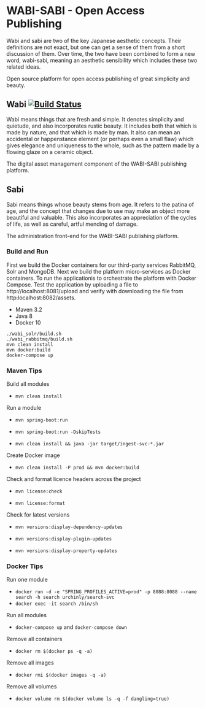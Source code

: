 # WABI-SABI - Open Access Publishing

Wabi and sabi are two of the key Japanese aesthetic concepts. Their definitions are not exact, but one can get a sense of them from a short discussion of them. Over time, the two have been combined to form a new word, wabi-sabi, meaning an aesthetic sensibility which includes these two related ideas. 

Open source platform for open access publishing of great simplicity and beauty.

## Wabi [![Build Status](https://travis-ci.org/urchinly/wabi.svg?branch=master)](https://travis-ci.org/urchinly/wabi)

Wabi means things that are fresh and simple. It denotes simplicity and quietude, and also incorporates rustic beauty. It includes both that which is made by nature, and that which is made by man. It also can mean an accidental or happenstance element (or perhaps even a small flaw) which gives elegance and uniqueness to the whole, such as the pattern made by a flowing glaze on a ceramic object.

The digital asset management component of the WABI-SABI publishing platform.

## Sabi

Sabi means things whose beauty stems from age. It refers to the patina of age, and the concept that changes due to use may make an object more beautiful and valuable. This also incorporates an appreciation of the cycles of life, as well as careful, artful mending of damage.

The administration front-end for the WABI-SABI publishing platform.

### Build and Run

First we build the Docker containers for our third-party services RabbitMQ, Solr and MongoDB. Next we build the platform micro-services as Docker containers.
To run the applicationis to orchestrate the platform with Docker Compose.
Test the application by uploading a file to http://localhost:8081/upload and verify with downloading the file from http:localhost:8082/assets.

- Maven 3.2
- Java 8
- Docker 10

```
./wabi_solr/build.sh
./wabi_rabbitmq/build.sh
mvn clean install
mvn docker:build
docker-compose up
```

### Maven Tips

Build all modules

* `mvn clean install`

Run a module

* `mvn spring-boot:run`

* `mvn spring-boot:run -DskipTests`

* `mvn clean install && java -jar target/ingest-svc-*.jar`

Create Docker image

* `mvn clean install -P prod && mvn docker:build`

Check and format licence headers across the project

* `mvn license:check` 

* `mvn license:format` 

Check for latest versions

* `mvn versions:display-dependency-updates` 

* `mvn versions:display-plugin-updates`

* `mvn versions:display-property-updates`

### Docker Tips

Run one module

* `docker run -d -e "SPRING_PROFILES_ACTIVE=prod" -p 8088:8088 --name search -h search urchinly/search-svc`
* `docker exec -it search /bin/sh`

Run all modules

* `docker-compose up` and `docker-compose down`

Remove all containers

* `docker rm $(docker ps -q -a)`

Remove all images

* `docker rmi $(docker images -q -a)`

Remove all volumes

* `docker volume rm $(docker volume ls -q -f dangling=true)`

